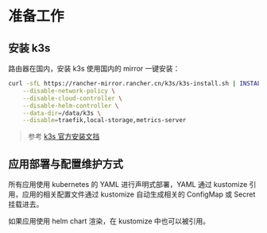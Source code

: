 # 准备工作

## 安装 k3s

路由器在国内，安装 k3s 使用国内的 mirror 一键安装：

```bash
curl -sfL https://rancher-mirror.rancher.cn/k3s/k3s-install.sh | INSTALL_K3S_MIRROR=cn sh -s - server \
	--disable-network-policy \
	--disable-cloud-controller \
	--disable-helm-controller \
	--data-dir=/data/k3s \
	--disable=traefik,local-storage,metrics-server
```

> 参考 [k3s 官方安装文挡](https://docs.k3s.io/zh/quick-start)

## 应用部署与配置维护方式

所有应用使用 kubernetes 的 YAML 进行声明式部署，YAML 通过 kustomize 引用，应用的相关配置文件通过 kustomize 自动生成相关的 ConfigMap 或 Secret 挂载进去。

如果应用使用 helm chart 渲染，在 kustomize 中也可以被引用。
